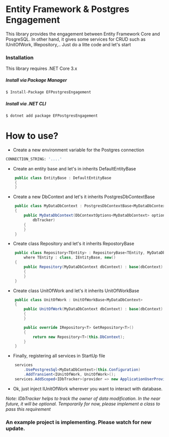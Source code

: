 # Entity Framework & Postgres Engagement
This library provides the engagement between Entity Framework Core and PosgreSQL. In other hand, it gives some services for CRUD such as IUnitOfWork, IRepository,.. Just do a litte code and let's start
### Installation
This library requires .NET Core 3.x
##### Install via Package Manager
```sh
$ Install-Package EFPostgresEngagement
```
##### Install via .NET CLI
```sh
$ dotnet add package EFPostgresEngagement
```
# How to use?

  - Create a new environment variable for the Postgres connection
```sh
CONNECTION_STRING: '....'
```
  - Create an entity base and let's in inherits DefaultEntityBase
```c#
    public class EntityBase : DefaultEntityBase
    {
    }
```
  - Create a new DbContext and let's it inherits PostgresDbContextBase
```c#
    public class MyDataDbContext : PostgresDbContextBase<MyDataDbContext>
    {
        public MyDataDbContext(DbContextOptions<MyDataDbContext> options, IDbTracker dbTracker) : base(options,
            dbTracker)
        {
        }
    }
```
  - Create class Repository and let's it inherits RepostoryBase
```c#
    public class Repository<TEntity> : RepositoryBase<TEntity, MyDataDbContext>
        where TEntity : class, IEntityBase, new()
    {
        public Repository(MyDataDbContext dbContext) : base(dbContext)
        {
        }
    }
```
  - Create class UnitOfWork and let's it inherits UnitOfWorkBase
```c#
    public class UnitOfWork : UnitOfWorkBase<MyDataDbContext>
    {
        public UnitOfWork(MyDataDbContext dbContext) : base(dbContext)
        {
        }

        public override IRepository<T> GetRepository<T>()
        {
            return new Repository<T>(this.DbContext);
        }
    }
```
  - Finally, registering all services in StartUp file
```c#
    services
        .UsePostgresSql<MyDataDbContext>(this.Configuration)
        .AddTransient<IUnitOfWork, UnitOfWork>();
    services.AddScoped<IDbTracker>(provider => new ApplicationUserProvider());
```
  -  Ok, just inject IUnitOfWork wherever you want to interact with database.
  
*Note: IDbTracker helps to track the owner of data modification. In the near future, it will be optional. Temporarily for now, please implement a class to pass this requirement* 

### An example project is implementing. Please watch for new update.
